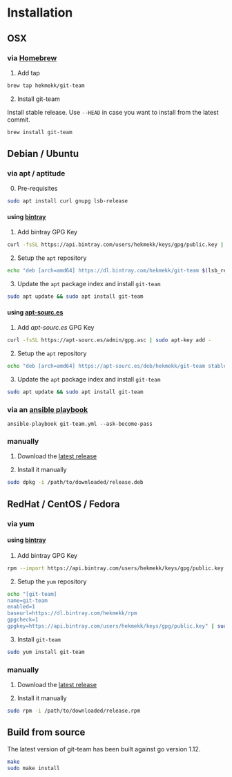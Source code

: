 # Installation
## OSX
### via [Homebrew](https://brew.sh)
1. Add tap

```bash
brew tap hekmekk/git-team
```

2. Install git-team

Install stable release. Use `--HEAD` in case you want to install from the latest commit.
```bash
brew install git-team
```

## Debian / Ubuntu
### via apt / aptitude
0. Pre-requisites
```bash
sudo apt install curl gnupg lsb-release
```

#### using [bintray](https://bintray.com)
1. Add bintray GPG Key
```bash
curl -fsSL https://api.bintray.com/users/hekmekk/keys/gpg/public.key | sudo apt-key add -
```

2. Setup the `apt` repository
```bash
echo "deb [arch=amd64] https://dl.bintray.com/hekmekk/git-team $(lsb_release -cs) main" | sudo tee /etc/apt/sources.list.d/git-team.list
```

3. Update the `apt` package index and install `git-team`
```bash
sudo apt update && sudo apt install git-team
```

#### using [apt-sourc.es](https://apt-sourc.es)
1. Add *apt-sourc.es* GPG Key
```bash
curl -fsSL https://apt-sourc.es/admin/gpg.asc | sudo apt-key add -
```

2. Setup the `apt` repository
```bash
echo "deb [arch=amd64] https://apt-sourc.es/deb/hekmekk/git-team stable main" | sudo tee /etc/apt/sources.list.d/git-team.list
```

3. Update the `apt` package index and install `git-team`
```bash
sudo apt update && sudo apt install git-team
```

### via an [ansible playbook](../master/contrib/ansible/roles/git-team/tasks/main.yml)
```
ansible-playbook git-team.yml --ask-become-pass
```

### manually
1. Download the [latest release](https://github.com/hekmekk/git-team/releases/latest)

2. Install it manually
```bash
sudo dpkg -i /path/to/downloaded/release.deb
```

## RedHat / CentOS / Fedora
### via yum
#### using [bintray](https://bintray.com)
1. Add bintray GPG Key
```bash
rpm --import https://api.bintray.com/users/hekmekk/keys/gpg/public.key
```

2. Setup the `yum` repository
```bash
echo "[git-team]
name=git-team
enabled=1
baseurl=https://dl.bintray.com/hekmekk/rpm
gpgcheck=1
gpgkey=https://api.bintray.com/users/hekmekk/keys/gpg/public.key" | sudo tee /etc/yum.repos.d/git-team.repo
```

3. Install `git-team`
```bash
sudo yum install git-team
```

### manually
1. Download the [latest release](https://github.com/hekmekk/git-team/releases/latest)

2. Install it manually
```bash
sudo rpm -i /path/to/downloaded/release.rpm
```

## Build from source
The latest version of git-team has been built against go version 1.12.
```bash
make
sudo make install
```

